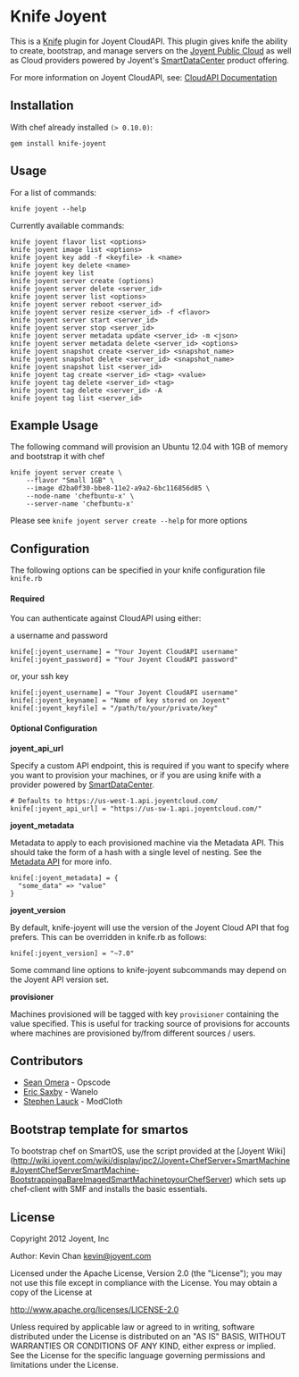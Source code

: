 Knife Joyent
===

This is a [Knife](http://wiki.opscode.com/display/chef/Knife) plugin for Joyent CloudAPI. This plugin gives knife
the ability to create, bootstrap, and manage servers on the [Joyent Public Cloud](http://www.joyentcloud.com/) as well as Cloud providers powered by Joyent's [SmartDataCenter](http://www.joyent.com/products/smartdatacenter/) product offering.

For more information on Joyent CloudAPI, see: [CloudAPI Documentation](http://api.joyentcloud.com/docs)

## Installation

With chef already installed ``(> 0.10.0)``:

    gem install knife-joyent

## Usage

For a list of commands:

    knife joyent --help

Currently available commands:

    knife joyent flavor list <options>
    knife joyent image list <options>
    knife joyent key add -f <keyfile> -k <name>
    knife joyent key delete <name>
    knife joyent key list
    knife joyent server create (options)
    knife joyent server delete <server_id>
    knife joyent server list <options>
    knife joyent server reboot <server_id>
    knife joyent server resize <server_id> -f <flavor>
    knife joyent server start <server_id>
    knife joyent server stop <server_id>
    knife joyent server metadata update <server_id> -m <json>
    knife joyent server metadata delete <server_id> <options>
    knife joyent snapshot create <server_id> <snapshot_name>
    knife joyent snapshot delete <server_id> <snapshot_name>
    knife joyent snapshot list <server_id>
    knife joyent tag create <server_id> <tag> <value>
    knife joyent tag delete <server_id> <tag>
    knife joyent tag delete <server_id> -A
    knife joyent tag list <server_id>

## Example Usage

The following command will provision an Ubuntu 12.04 with 1GB of memory and bootstrap it with chef

    knife joyent server create \
        --flavor "Small 1GB" \
        --image d2ba0f30-bbe8-11e2-a9a2-6bc116856d85 \
        --node-name 'chefbuntu-x' \
        --server-name 'chefbuntu-x'

Please see ``knife joyent server create --help`` for more options

## Configuration

The following options can be specified in your knife configuration file
``knife.rb``

#### Required

You can authenticate against CloudAPI using either:

a username and password

    knife[:joyent_username] = "Your Joyent CloudAPI username"
    knife[:joyent_password] = "Your Joyent CloudAPI password"

or, your ssh key

    knife[:joyent_username] = "Your Joyent CloudAPI username"
    knife[:joyent_keyname] = "Name of key stored on Joyent"
    knife[:joyent_keyfile] = "/path/to/your/private/key"

#### Optional Configuration

**joyent_api_url**

Specify a custom API endpoint, this is required if you want to specify
where you want to provision your machines, or if you are using knife with a
provider powered by [SmartDataCenter](http://www.joyent.com/products/smartdatacenter/).

    # Defaults to https://us-west-1.api.joyentcloud.com/
    knife[:joyent_api_url] = "https://us-sw-1.api.joyentcloud.com/"

**joyent_metadata**

Metadata to apply to each provisioned machine via the Metadata API. This should take
the form of a hash with a single level of nesting. See the
[Metadata API](http://wiki.joyent.com/wiki/display/sdc/Using+the+Metadata+API) for more info.

    knife[:joyent_metadata] = {
      "some_data" => "value"
    }

**joyent_version**

By default, knife-joyent will use the version of the Joyent Cloud API that fog prefers. This
can be overridden in knife.rb as follows:

    knife[:joyent_version] = "~7.0"

Some command line options to knife-joyent subcommands may depend on the Joyent API version set.

**provisioner**

Machines provisioned will be tagged with key ``provisioner`` containing the value specified.
This is useful for tracking source of provisions for accounts where machines are provisioned
by/from different sources / users.

## Contributors

 - [Sean Omera](https://github.com/someara) - Opscode
 - [Eric Saxby](https://github.com/sax) - Wanelo
 - [Stephen Lauck](https://github.com/stephenlauck) - ModCloth

## Bootstrap template for smartos

To bootstrap chef on SmartOS, use the script provided at the [Joyent Wiki] (http://wiki.joyent.com/wiki/display/jpc2/Joyent+ChefServer+SmartMachine#JoyentChefServerSmartMachine-BootstrappingaBareImagedSmartMachinetoyourChefServer)
which sets up chef-client with SMF and installs the basic essentials.

## License

Copyright 2012 Joyent, Inc

Author: Kevin Chan <kevin@joyent.com>

Licensed under the Apache License, Version 2.0 (the "License");
you may not use this file except in compliance with the License.
You may obtain a copy of the License at

   http://www.apache.org/licenses/LICENSE-2.0

Unless required by applicable law or agreed to in writing, software
distributed under the License is distributed on an "AS IS" BASIS,
WITHOUT WARRANTIES OR CONDITIONS OF ANY KIND, either express or implied.
See the License for the specific language governing permissions and
limitations under the License.

